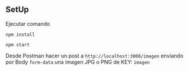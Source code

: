 ## SetUp

Ejecutar comando

```shell
npm install
```

```shell
npm start
```

Desde Postman hacer un post a `http://localhost:3000/imagen` enviando por Body `form-data` una imagen JPG o PNG de KEY: `imagen`
